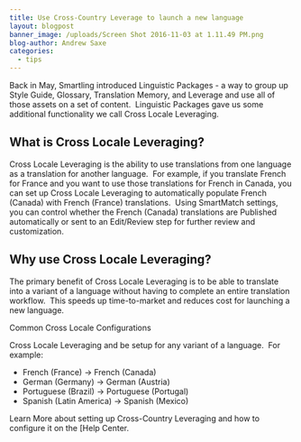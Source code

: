 ```yaml
---
title: Use Cross-Country Leverage to launch a new language
layout: blogpost
banner_image: /uploads/Screen Shot 2016-11-03 at 1.11.49 PM.png
blog-author: Andrew Saxe
categories:
  - tips
---
```



Back in May, Smartling introduced Linguistic Packages - a way to group up Style Guide, Glossary, Translation Memory, and Leverage and use all of those assets on a set of content.  Linguistic Packages gave us some additional functionality we call Cross Locale Leveraging.

## What is Cross Locale Leveraging?

Cross Locale Leveraging is the ability to use translations from one language as a translation for another language.  For example, if you translate French for France and you want to use those translations for French in Canada, you can set up Cross Locale Leveraging to automatically populate French (Canada) with French (France) translations.  Using SmartMatch settings, you can control whether the French (Canada) translations are Published automatically or sent to an Edit/Review step for further review and customization.

## Why use Cross Locale Leveraging?

The primary benefit of Cross Locale Leveraging is to be able to translate into a variant of a language without having to complete an entire translation workflow.  This speeds up time-to-market and reduces cost for launching a new language.

Common Cross Locale Configurations

Cross Locale Leveraging and be setup for any variant of a language.  For example:

* French (France) -&gt; French (Canada)
* German (Germany) -&gt; German (Austria)
* Portuguese (Brazil) -&gt; Portuguese (Portugal)
* Spanish (Latin America) -&gt; Spanish (Mexico)

Learn More about setting up Cross-Country Leveraging and how to configure it on the [Help Center.
